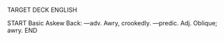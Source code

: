 TARGET DECK
ENGLISH

START
Basic
Askew
Back: —adv. Awry, crookedly. —predic. Adj. Oblique; awry.
END
